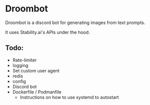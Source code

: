 # Droombot

Droombot is a discord bot for generating images from text prompts.

It uses Stability.ai's APIs under the hood.

## Todo:

* Rate-limiter
* logging
* Set custom user agent
* redis
* config
* Discord bot
* Dockerfile / Podmanfile
  * Instructions on how to use systemd to autostart
